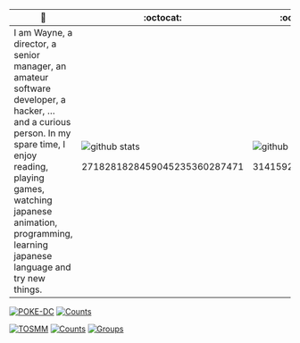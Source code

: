  🙋 | :octocat: | :octocat:
------------ | ------------- | -------------
I am Wayne, a director, a senior manager, an amateur software developer, a hacker, … and a curious person.  In my spare time, I enjoy reading, playing games, watching japanese animation, programming, learning japanese language and try new things. | ![github stats](https://github-readme-stats.vercel.app/api?username=WayneChang65&show_icons=true&line_height=30) <p align="center">2718281828459045235360287471</p> | ![github stats](https://github-readme-stats.vercel.app/api/top-langs/?username=WayneChang65&hide=glsl) <p align="center">3141592653589793</p> </a>

[![POKE-DC](https://img.shields.io/badge/dynamic/json?color=blue&label=%E6%B3%A2%E5%8F%AF%E5%B0%8F%E5%A6%B9%E3%83%AD%E3%83%9C&query=online&url=https%3A%2F%2Fbot-api.wayne65.com%2Fpokedc%2Fstatus)](https://github.com/WayneChang65/poke-dc) [![Counts](https://img.shields.io/badge/dynamic/json?color=blue&label=%E7%B8%BD%E4%BA%BA%E6%95%B8&prefix=%20&query=counts&suffix=%20%E4%BA%BA&url=https%3A%2F%2Fbot-api.wayne65.com%2Fpokedc%2Fstatistics%2Fusers)](https://github.com/WayneChang65/poke-dc)

[![TOSMM](https://img.shields.io/badge/dynamic/json?color=ff69b4&label=%E5%9C%9F%E5%8F%B8%E5%B0%8F%E5%A6%B9%E3%83%AD%E3%83%9C&query=online&url=https%3A%2F%2Fbot-api.wayne65.com%2Ftosmm%2Fstatus)](https://github.com/WayneChang65/tosmm) [![Counts](https://img.shields.io/badge/dynamic/json?color=ff69b4&label=%E7%B8%BD%E4%BA%BA%E6%95%B8&prefix=%20&query=counts&suffix=%20%E4%BA%BA&url=https%3A%2F%2Fbot-api.wayne65.com%2Ftosmm%2Fstatistics%2Fusers)](https://github.com/WayneChang65/tosmm) [![Groups](https://img.shields.io/badge/dynamic/json?color=ff69b4&label=%E7%B8%BD%E7%BE%A4%E7%B5%84%E6%95%B8&prefix=%20&query=active&suffix=%20%E7%BE%A4&url=https%3A%2F%2Fbot-api.wayne65.com%2Ftosmm%2Fstatistics%2Fgroups)](https://github.com/WayneChang65/tosmm)
